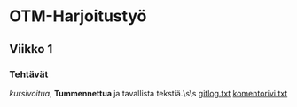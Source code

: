 # OTM-Harjoitustyö
## Viikko 1
### Tehtävät
*kursivoitua*, **Tummennettua** ja tavallista tekstiä.\s\s
[gitlog.txt](https://github.com/Hilma-H/otm-harjoitustyo/blob/master/laskarit/viikko1/gitlog.txt)
[komentorivi.txt](https://github.com/Hilma-H/otm-harjoitustyo/blob/master/laskarit/viikko1/komentorivi.txt)
